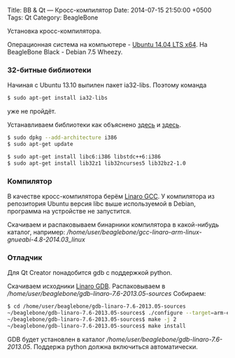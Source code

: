 Title: BB & Qt — Кросс-компилятор
Date: 2014-07-15 21:50:00 +0500
Tags: Qt
Category: BeagleBone

Установка кросс-компилятора.

Операционная система на компьютере - [Ubuntu 14.04 LTS x64](http://releases.ubuntu.com/14.04/).
На BeagleBone Black - Debian 7.5 Wheezy.

### 32-битные библиотеки
Начиная с Ubuntu 13.10 выпилен пакет ia32-libs. Поэтому команда 
```bash
$ sudo apt-get install ia32-libs
```
уже не пройдёт.

Устанавливаем библиотеки как объяснено [здесь](http://www.linuxrussia.com/2014/02/32-libs-ubuntu.html) и [здесь](http://gnuarmeclipse.livius.net/blog/toolchain-install/).
```bash
$ sudo dpkg --add-architecture i386
$ sudo apt-get update 

$ sudo apt-get install libc6:i386 libstdc++6:i386
$ sudo apt-get install lib32z1 lib32ncurses5 lib32bz2-1.0
```

### Компилятор

В качестве кросс-компилятора берём [Linaro GCC](https://launchpad.net/gcc-linaro/).
У компилятора из репозитория Ubuntu версия libc выше используемой в Debian, программа на устройстве не запустится.

Скачиваем и распаковываем бинарники компилятора в какой-нибудь каталог, например:
<i>/home/user/beaglebone/gcc-linaro-arm-linux-gnueabi-4.8-2014.03_linux</i>

### Отладчик

Для Qt Creator понадобится gdb с поддержкой python.

Скачиваем исходники [Linaro GDB](https://launchpad.net/gdb-linaro/+download).
Распаковываем в <i>/home/user/beaglebone/gdb-linaro-7.6-2013.05-sources</i>
Собираем:
```bash
$ cd /home/user/beaglebone/gdb-linaro-7.6-2013.05-sources
~/beaglebone/gdb-linaro-7.6-2013.05-sources$ ./configure --target=arm-elf-linux-gnueabihf --prefix=/home/user/beaglebone/gdb-linaro-7.6-2013.05
~/beaglebone/gdb-linaro-7.6-2013.05-sources$ make -j 2
~/beaglebone/gdb-linaro-7.6-2013.05-sources$ make install
```
GDB будет установлен в каталог <i>/home/user/beaglebone/gdb-linaro-7.6-2013.05</i>. Поддержа python должна включиться автоматически.
